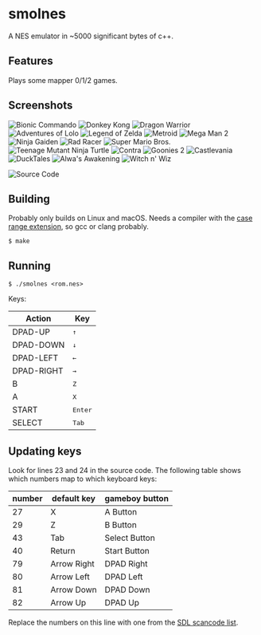 # smolnes

A NES emulator in ~5000 significant bytes of c++.

## Features

Plays some mapper 0/1/2 games.

## Screenshots

![Bionic Commando](img/bc.gif)
![Donkey Kong](img/dk.gif)
![Dragon Warrior](img/dw.gif)
![Adventures of Lolo](img/lolo.gif)
![Legend of Zelda](img/loz.gif)
![Metroid](img/met.gif)
![Mega Man 2](img/mm2.gif)
![Ninja Gaiden](img/ng.gif)
![Rad Racer](img/rr.gif)
![Super Mario Bros.](img/smb.gif)
![Teenage Mutant Ninja Turtle](img/tmnt.gif)
![Contra](img/contra.gif)
![Goonies 2](img/g2.gif)
![Castlevania](img/cv.gif)
![DuckTales](img/dt.gif)
![Alwa's Awakening](img/alwa.gif)
![Witch n' Wiz](img/wnw.gif)

![Source Code](img/smolnes.png)

## Building

Probably only builds on Linux and macOS. Needs a compiler with the
[case range extension](https://gcc.gnu.org/onlinedocs/gcc/Case-Ranges.html), so gcc or clang probably.

```
$ make
```

## Running

```
$ ./smolnes <rom.nes>
```

Keys:

| Action | Key |
| --- | --- |
| DPAD-UP | <kbd>↑</kbd> |
| DPAD-DOWN | <kbd>↓</kbd> |
| DPAD-LEFT | <kbd>←</kbd> |
| DPAD-RIGHT | <kbd>→</kbd> |
| B | <kbd>Z</kbd> |
| A | <kbd>X</kbd> |
| START | <kbd>Enter</kbd> |
| SELECT | <kbd>Tab</kbd> |

## Updating keys

Look for lines 23 and 24 in the source code. The following table shows which
numbers map to which keyboard keys:

| number | default key | gameboy button |
| - | - | - |
| 27 | X | A Button |
| 29 | Z | B Button |
| 43 | Tab | Select Button |
| 40 | Return | Start Button |
| 79 | Arrow Right | DPAD Right |
| 80 | Arrow Left | DPAD Left |
| 81 | Arrow Down | DPAD Down |
| 82 | Arrow Up | DPAD Up |

Replace the numbers on this line with one from the [SDL scancode list](https://www.libsdl.org/tmp/SDL/include/SDL_scancode.h).

